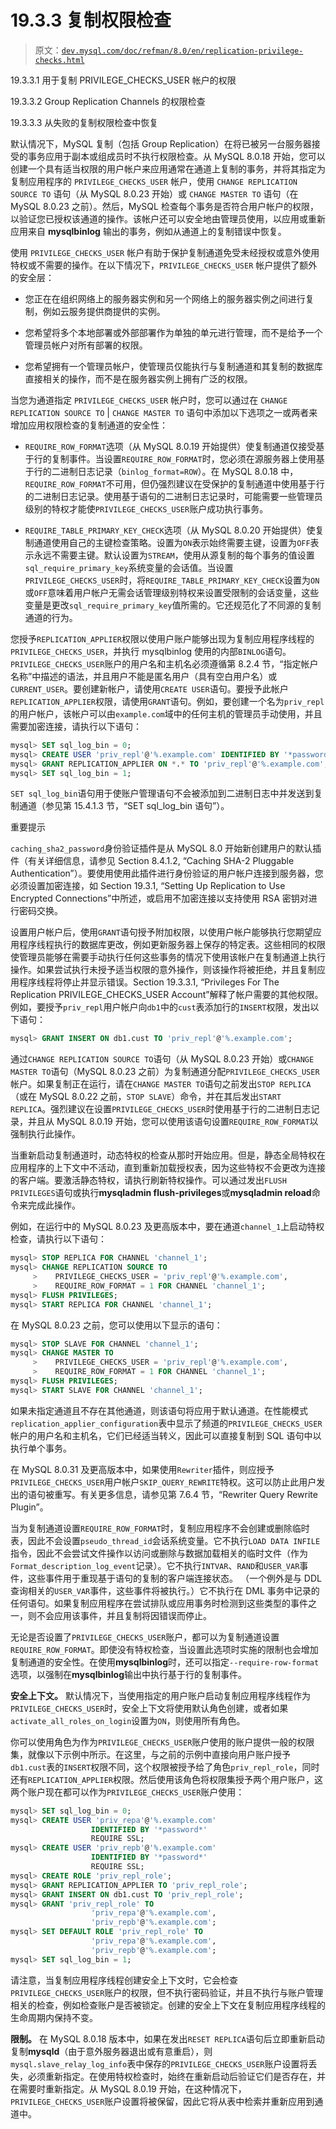 # 19.3.3 复制权限检查

> 原文：[`dev.mysql.com/doc/refman/8.0/en/replication-privilege-checks.html`](https://dev.mysql.com/doc/refman/8.0/en/replication-privilege-checks.html)

19.3.3.1 用于复制 PRIVILEGE_CHECKS_USER 帐户的权限

19.3.3.2 Group Replication Channels 的权限检查

19.3.3.3 从失败的复制权限检查中恢复

默认情况下，MySQL 复制（包括 Group Replication）在将已被另一台服务器接受的事务应用于副本或组成员时不执行权限检查。从 MySQL 8.0.18 开始，您可以创建一个具有适当权限的用户帐户来应用通常在通道上复制的事务，并将其指定为复制应用程序的 `PRIVILEGE_CHECKS_USER` 帐户，使用 `CHANGE REPLICATION SOURCE TO` 语句（从 MySQL 8.0.23 开始）或 `CHANGE MASTER TO` 语句（在 MySQL 8.0.23 之前）。然后，MySQL 检查每个事务是否符合用户帐户的权限，以验证您已授权该通道的操作。该帐户还可以安全地由管理员使用，以应用或重新应用来自 **mysqlbinlog** 输出的事务，例如从通道上的复制错误中恢复。

使用 `PRIVILEGE_CHECKS_USER` 帐户有助于保护复制通道免受未经授权或意外使用特权或不需要的操作。在以下情况下，`PRIVILEGE_CHECKS_USER` 帐户提供了额外的安全层：

+   您正在在组织网络上的服务器实例和另一个网络上的服务器实例之间进行复制，例如云服务提供商提供的实例。

+   您希望将多个本地部署或外部部署作为单独的单元进行管理，而不是给予一个管理员帐户对所有部署的权限。

+   您希望拥有一个管理员帐户，使管理员仅能执行与复制通道和其复制的数据库直接相关的操作，而不是在服务器实例上拥有广泛的权限。

当您为通道指定 `PRIVILEGE_CHECKS_USER` 帐户时，您可以通过在 `CHANGE REPLICATION SOURCE TO` | `CHANGE MASTER TO` 语句中添加以下选项之一或两者来增加应用权限检查的复制通道的安全性：

+   `REQUIRE_ROW_FORMAT`选项（从 MySQL 8.0.19 开始提供）使复制通道仅接受基于行的复制事件。当设置`REQUIRE_ROW_FORMAT`时，您必须在源服务器上使用基于行的二进制日志记录（`binlog_format=ROW`）。在 MySQL 8.0.18 中，`REQUIRE_ROW_FORMAT`不可用，但仍强烈建议在受保护的复制通道中使用基于行的二进制日志记录。使用基于语句的二进制日志记录时，可能需要一些管理员级别的特权才能使`PRIVILEGE_CHECKS_USER`账户成功执行事务。

+   `REQUIRE_TABLE_PRIMARY_KEY_CHECK`选项（从 MySQL 8.0.20 开始提供）使复制通道使用自己的主键检查策略。设置为`ON`表示始终需要主键，设置为`OFF`表示永远不需要主键。默认设置为`STREAM`，使用从源复制的每个事务的值设置`sql_require_primary_key`系统变量的会话值。当设置`PRIVILEGE_CHECKS_USER`时，将`REQUIRE_TABLE_PRIMARY_KEY_CHECK`设置为`ON`或`OFF`意味着用户帐户无需会话管理级别特权来设置受限制的会话变量，这些变量是更改`sql_require_primary_key`值所需的。它还规范化了不同源的复制通道的行为。

您授予`REPLICATION_APPLIER`权限以使用户账户能够出现为复制应用程序线程的`PRIVILEGE_CHECKS_USER`，并执行 mysqlbinlog 使用的内部`BINLOG`语句。`PRIVILEGE_CHECKS_USER`账户的用户名和主机名必须遵循第 8.2.4 节，“指定帐户名称”中描述的语法，并且用户不能是匿名用户（具有空白用户名）或`CURRENT_USER`。要创建新帐户，请使用`CREATE USER`语句。要授予此帐户`REPLICATION_APPLIER`权限，请使用`GRANT`语句。例如，要创建一个名为`priv_repl`的用户帐户，该帐户可以由`example.com`域中的任何主机的管理员手动使用，并且需要加密连接，请执行以下语句：

```sql
mysql> SET sql_log_bin = 0;
mysql> CREATE USER 'priv_repl'@'%.example.com' IDENTIFIED BY '*password*' REQUIRE SSL;
mysql> GRANT REPLICATION_APPLIER ON *.* TO 'priv_repl'@'%.example.com';
mysql> SET sql_log_bin = 1;
```

`SET sql_log_bin`语句用于使账户管理语句不会被添加到二进制日志中并发送到复制通道（参见第 15.4.1.3 节，“SET sql_log_bin 语句”）。

重要提示

`caching_sha2_password`身份验证插件是从 MySQL 8.0 开始新创建用户的默认插件（有关详细信息，请参见 Section 8.4.1.2, “Caching SHA-2 Pluggable Authentication”）。要使用使用此插件进行身份验证的用户帐户连接到服务器，您必须设置加密连接，如 Section 19.3.1, “Setting Up Replication to Use Encrypted Connections”中所述，或启用不加密连接以支持使用 RSA 密钥对进行密码交换。

设置用户帐户后，使用`GRANT`语句授予附加权限，以使用户帐户能够执行您期望应用程序线程执行的数据库更改，例如更新服务器上保存的特定表。这些相同的权限使管理员能够在需要手动执行任何这些事务的情况下使用该帐户在复制通道上执行操作。如果尝试执行未授予适当权限的意外操作，则该操作将被拒绝，并且复制应用程序线程将停止并显示错误。Section 19.3.3.1, “Privileges For The Replication PRIVILEGE_CHECKS_USER Account”解释了帐户需要的其他权限。例如，要授予`priv_repl`用户帐户向`db1`中的`cust`表添加行的`INSERT`权限，发出以下语句：

```sql
mysql> GRANT INSERT ON db1.cust TO 'priv_repl'@'%.example.com';
```

通过`CHANGE REPLICATION SOURCE TO`语句（从 MySQL 8.0.23 开始）或`CHANGE MASTER TO`语句（MySQL 8.0.23 之前）为复制通道分配`PRIVILEGE_CHECKS_USER`帐户。如果复制正在运行，请在`CHANGE MASTER TO`语句之前发出`STOP REPLICA`（或在 MySQL 8.0.22 之前，`STOP SLAVE`）命令，并在其后发出`START REPLICA`。强烈建议在设置`PRIVILEGE_CHECKS_USER`时使用基于行的二进制日志记录，并且从 MySQL 8.0.19 开始，您可以使用该语句设置`REQUIRE_ROW_FORMAT`以强制执行此操作。

当重新启动复制通道时，动态特权的检查从那时开始应用。但是，静态全局特权在应用程序的上下文中不活动，直到重新加载授权表，因为这些特权不会更改为连接的客户端。要激活静态特权，请执行刷新特权操作。可以通过发出`FLUSH PRIVILEGES`语句或执行**mysqladmin flush-privileges**或**mysqladmin reload**命令来完成此操作。

例如，在运行中的 MySQL 8.0.23 及更高版本中，要在通道`channel_1`上启动特权检查，请执行以下语句：

```sql
mysql> STOP REPLICA FOR CHANNEL 'channel_1';
mysql> CHANGE REPLICATION SOURCE TO
     >    PRIVILEGE_CHECKS_USER = 'priv_repl'@'%.example.com',
     >    REQUIRE_ROW_FORMAT = 1 FOR CHANNEL 'channel_1';
mysql> FLUSH PRIVILEGES;
mysql> START REPLICA FOR CHANNEL 'channel_1';
```

在 MySQL 8.0.23 之前，您可以使用以下显示的语句：

```sql
mysql> STOP SLAVE FOR CHANNEL 'channel_1';
mysql> CHANGE MASTER TO
     >    PRIVILEGE_CHECKS_USER = 'priv_repl'@'%.example.com',
     >    REQUIRE_ROW_FORMAT = 1 FOR CHANNEL 'channel_1';
mysql> FLUSH PRIVILEGES;
mysql> START SLAVE FOR CHANNEL 'channel_1';
```

如果未指定通道且不存在其他通道，则该语句将应用于默认通道。在性能模式`replication_applier_configuration`表中显示了频道的`PRIVILEGE_CHECKS_USER`帐户的用户名和主机名，它们已经适当转义，因此可以直接复制到 SQL 语句中以执行单个事务。

在 MySQL 8.0.31 及更高版本中，如果使用`Rewriter`插件，则应授予`PRIVILEGE_CHECKS_USER`用户帐户`SKIP_QUERY_REWRITE`特权。这可以防止此用户发出的语句被重写。有关更多信息，请参见第 7.6.4 节，“Rewriter Query Rewrite Plugin”。

当为复制通道设置`REQUIRE_ROW_FORMAT`时，复制应用程序不会创建或删除临时表，因此不会设置`pseudo_thread_id`会话系统变量。它不执行`LOAD DATA INFILE`指令，因此不会尝试文件操作以访问或删除与数据加载相关的临时文件（作为`Format_description_log_event`记录）。它不执行`INTVAR`、`RAND`和`USER_VAR`事件，这些事件用于重现基于语句的复制的客户端连接状态。 （一个例外是与 DDL 查询相关的`USER_VAR`事件，这些事件将被执行。）它不执行在 DML 事务中记录的任何语句。如果复制应用程序在尝试排队或应用事务时检测到这些类型的事件之一，则不会应用该事件，并且复制将因错误而停止。

无论是否设置了`PRIVILEGE_CHECKS_USER`账户，都可以为复制通道设置`REQUIRE_ROW_FORMAT`。即使没有特权检查，当设置此选项时实施的限制也会增加复制通道的安全性。在使用**mysqlbinlog**时，还可以指定`--require-row-format`选项，以强制在**mysqlbinlog**输出中执行基于行的复制事件。

**安全上下文。** 默认情况下，当使用指定的用户账户启动复制应用程序线程作为`PRIVILEGE_CHECKS_USER`时，安全上下文将使用默认角色创建，或者如果`activate_all_roles_on_login`设置为`ON`，则使用所有角色。

你可以使用角色为作为`PRIVILEGE_CHECKS_USER`账户使用的账户提供一般的权限集，就像以下示例中所示。在这里，与之前的示例中直接向用户账户授予`db1.cust`表的`INSERT`权限不同，这个权限被授予给了角色`priv_repl_role`，同时还有`REPLICATION_APPLIER`权限。然后使用该角色将权限集授予两个用户账户，这两个账户现在都可以作为`PRIVILEGE_CHECKS_USER`账户使用：

```sql
mysql> SET sql_log_bin = 0;
mysql> CREATE USER 'priv_repa'@'%.example.com'
                  IDENTIFIED BY '*password*'
                  REQUIRE SSL;
mysql> CREATE USER 'priv_repb'@'%.example.com'
                  IDENTIFIED BY '*password*'
                  REQUIRE SSL;
mysql> CREATE ROLE 'priv_repl_role';
mysql> GRANT REPLICATION_APPLIER TO 'priv_repl_role';
mysql> GRANT INSERT ON db1.cust TO 'priv_repl_role';
mysql> GRANT 'priv_repl_role' TO
                  'priv_repa'@'%.example.com',
                  'priv_repb'@'%.example.com';
mysql> SET DEFAULT ROLE 'priv_repl_role' TO
                  'priv_repa'@'%.example.com',
                  'priv_repb'@'%.example.com';
mysql> SET sql_log_bin = 1;
```

请注意，当复制应用程序线程创建安全上下文时，它会检查`PRIVILEGE_CHECKS_USER`账户的权限，但不执行密码验证，并且不执行与账户管理相关的检查，例如检查账户是否被锁定。创建的安全上下文在复制应用程序线程的生命周期内保持不变。

**限制。** 在 MySQL 8.0.18 版本中，如果在发出`RESET REPLICA`语句后立即重新启动复制**mysqld**（由于意外服务器退出或有意重启），则`mysql.slave_relay_log_info`表中保存的`PRIVILEGE_CHECKS_USER`账户设置将丢失，必须重新指定。在使用特权检查时，始终在重新启动后验证它们是否存在，并在需要时重新指定。从 MySQL 8.0.19 开始，在这种情况下，`PRIVILEGE_CHECKS_USER`账户设置将被保留，因此它将从表中检索并重新应用到通道中。
